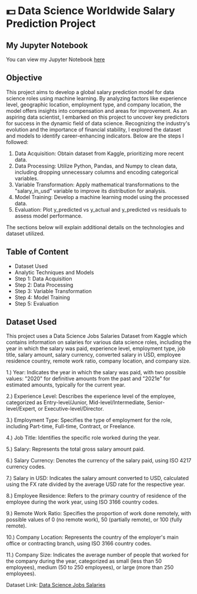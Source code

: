 # 💵 Data Science Worldwide Salary Prediction Project

## My Jupyter Notebook

You can view my Jupyter Notebook [here](https://nbviewer.org/github/RobinsonKao/Portfolio-Projects/blob/main/Data%20Science%20Salaries%20Project/Data_Science_Salary_Prediction.ipynb)
## Objective

This project aims to develop a global salary prediction model for data science roles using machine learning. By analyzing factors like experience level, geographic location, employment type, and company location, the model offers insights into compensation and areas for improvement. As an aspiring data scientist, I embarked on this project to uncover key predictors for success in the dynamic field of data science. Recognizing the industry's evolution and the importance of financial stability, I explored the dataset and models to identify career-enhancing indicators. Below are the steps I followed:

1. Data Acquisition: Obtain dataset from Kaggle, prioritizing more recent data.
2. Data Processing: Utilize Python, Pandas, and Numpy to clean data, including dropping unnecessary columns and encoding categorical variables.
3. Variable Transformation: Apply mathematical transformations to the "salary_in_usd" variable to improve its distribution for analysis.
4. Model Training: Develop a machine learning model using the processed data.
5. Evaluation: Plot y_predicted vs y_actual and y_predicted vs residuals to assess model performance.

The sections below will explain additional details on the technologies and dataset utilized.

## Table of Content

- Dataset Used
- Analytic Techniques and Models
- Step 1: Data Acquisition
- Step 2: Data Processing
- Step 3: Variable Transformation
- Step 4: Model Training
- Step 5: Evaluation

## Dataset Used

This project uses a Data Science Jobs Salaries Dataset from Kaggle which contains information on salaries for various data science roles, including the year in which the salary was paid, experience level, employment type, job title, salary amount, salary currency, converted salary in USD, employee residence country, remote work ratio, company location, and company size.

1.) Year: Indicates the year in which the salary was paid, with two possible values: "2020" for definitive amounts from the past and "2021e" for estimated amounts, typically for the current year.

2.) Experience Level: Describes the experience level of the employee, categorized as Entry-level/Junior, Mid-level/Intermediate, Senior-level/Expert, or Executive-level/Director.

3.) Employment Type: Specifies the type of employment for the role, including Part-time, Full-time, Contract, or Freelance.

4.) Job Title: Identifies the specific role worked during the year.

5.) Salary: Represents the total gross salary amount paid.

6.) Salary Currency: Denotes the currency of the salary paid, using ISO 4217 currency codes.

7.) Salary in USD: Indicates the salary amount converted to USD, calculated using the FX rate divided by the average USD rate for the respective year.

8.) Employee Residence: Refers to the primary country of residence of the employee during the work year, using ISO 3166 country codes.

9.) Remote Work Ratio: Specifies the proportion of work done remotely, with possible values of 0 (no remote work), 50 (partially remote), or 100 (fully remote).

10.) Company Location: Represents the country of the employer's main office or contracting branch, using ISO 3166 country codes.

11.) Company Size: Indicates the average number of people that worked for the company during the year, categorized as small (less than 50 employees), medium (50 to 250 employees), or large (more than 250 employees).

Dataset Link: [Data Science Jobs Salaries](https://www.kaggle.com/datasets/saurabhshahane/data-science-jobs-salaries/data)
